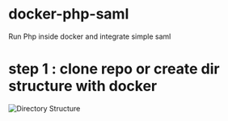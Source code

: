 # docker-php-saml
Run Php inside docker and integrate simple saml 

# step 1 : clone repo or create dir structure with docker 

![Directory Structure](../images/dir.png?raw=true "Directory Structure")